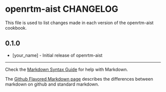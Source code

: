 openrtm-aist CHANGELOG
======================

This file is used to list changes made in each version of the openrtm-aist cookbook.

0.1.0
-----
- [your_name] - Initial release of openrtm-aist

- - -
Check the [Markdown Syntax Guide](http://daringfireball.net/projects/markdown/syntax) for help with Markdown.

The [Github Flavored Markdown page](http://github.github.com/github-flavored-markdown/) describes the differences between markdown on github and standard markdown.
